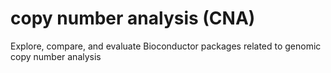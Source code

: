 copy number analysis (CNA)
===========================

Explore, compare, and evaluate Bioconductor packages related to genomic copy number analysis
